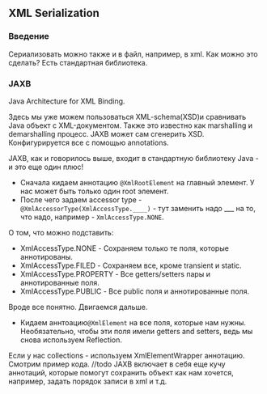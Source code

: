 ## XML Serialization

### Введение

Сериализовать можно также и в файл, например, в xml.
Как можно это сделать? Есть стандартная библиотека.

### JAXB

Java Architecture for XML Binding.

Здесь мы уже можем пользоваться XML-schema(XSD)и сравнивать Java объект с XML-документом.
Также это известно как marshalling и demarshalling процесс.
JAXB может сам сгенерить XSD. Конфигурируется все с помощью annotations.

JAXB, как и говорилось выше, входит в стандартную библиотеку Java - и это еще один плюс!

* Сначала кидаем аннотацию `@XmlRootElement` на главный элемент. У нас может быть только один root элемент.
* После чего задаем accessor type - `@XmlAccessorType(XmlAccessType.____)` - тут заменить надо ___ на то, что надо, например - `XmlAccessType.NONE`.

О том, что можно подставить:

* XmlAccessType.NONE - Сохраняем только те поля, которые аннотированы.
* XmlAccessType.FILED - Сохраняем все, кроме transient и static.
* XmlAccessType.PROPERTY - Все getters/setters пары и аннотированные поля.
* XmlAccessType.PUBLIC - Все public поля и аннотированные поля.

Вроде все понятно. Двигаемся дальше.

* Кидаем аннтоацию`@XmlElement` на все поля, которые нам нужны.
Необязательно, чтобы эти поля имели getters and setters, ведь мы снова используем Reflection.

Если у нас collections - используем XmlElementWrapper аннотацию.
Смотрим пример кода. //todo
JAXB включает в себя еще кучу аннотаций, которые помогут сохранить объект как нам хочется, например, задать порядок записи в xml и т.д.

